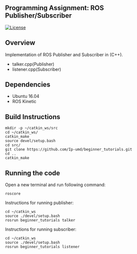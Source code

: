 ## Programming Assignment: ROS Publisher/Subscriber 
[![License](https://img.shields.io/badge/License-BSD%203--Clause-blue.svg)](https://opensource.org/licenses/BSD-3-Clause)

## Overview
Implementation of ROS Publisher and Subscriber in (C++).
- talker.cpp(Publisher)
- listener.cpp(Subscriber)

## Dependencies

- Ubuntu 16.04
- ROS Kinetic

## Build Instructions
```
mkdir -p ~/catkin_ws/src
cd ~/catkin_ws/
catkin_make
source devel/setup.bash
cd src/
git clone https://github.com/Ip-umd/beginner_tutorials.git
cd ..
catkin_make
```

## Running the code

Open a new terminal and run following command:
```
roscore
```

Instructions for running publisher:
```
cd ~/catkin_ws
source ./devel/setup.bash
rosrun beginner_tutorials talker
```

Instructions for running subscriber:
```
cd ~/catkin_ws
source ./devel/setup.bash
rosrun beginner_tutorials listener
```
